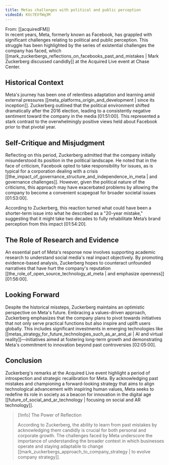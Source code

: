 ```yaml
---
title: Metas challenges with political and public perception
videoId: KVc7EVfWq3M
---
```


From: [[acquiredFM]] <br/> 
In recent years, Meta, formerly known as Facebook, has grappled with significant challenges relating to political and public perception. This struggle has been highlighted by the series of existential challenges the company has faced, which [[mark_zuckerbergs_reflections_on_facebooks_past_and_mistakes | Mark Zuckerberg discussed candidly]] at the Acquired Live event at Chase Center.

## Historical Context

Meta's journey has been one of relentless adaptation and learning amid external pressures [[meta_platforms_origin_and_development | since its inception]]. Zuckerberg outlined that the political environment shifted dramatically after the 2016 election, leading to a consistently negative sentiment toward the company in the media <a class="yt-timestamp" data-t="01:51:00">[01:51:00]</a>. This represented a stark contrast to the overwhelmingly positive views held about Facebook prior to that pivotal year.

## Self-Critique and Misjudgment

Reflecting on this period, Zuckerberg admitted that the company initially misunderstood its position in the political landscape. He noted that in the face of criticism, Facebook opted to take responsibility for issues, as is typical for a corporation dealing with a crisis [[the_impact_of_governance_structure_and_independence_in_meta | and governance challenges]]. However, given the political nature of the criticisms, this approach may have exacerbated problems by allowing the company to become a convenient scapegoat for broader societal issues <a class="yt-timestamp" data-t="01:53:00">[01:53:00]</a>.

According to Zuckerberg, this reaction turned what could have been a shorter-term issue into what he described as a "20-year mistake," suggesting that it might take two decades to fully rehabilitate Meta’s brand perception from this impact <a class="yt-timestamp" data-t="01:54:20">[01:54:20]</a>.

## The Role of Research and Evidence

An essential part of Meta's response now involves supporting academic research to understand social media's real impact objectively. By promoting evidence-based analysis, Zuckerberg hopes to counteract unfounded narratives that have hurt the company's reputation [[the_role_of_open_source_technology_at_meta | and emphasize openness]] <a class="yt-timestamp" data-t="01:56:00">[01:56:00]</a>.

## Looking Forward

Despite the historical missteps, Zuckerberg maintains an optimistic perspective on Meta's future. Embracing a values-driven approach, Zuckerberg emphasizes that the company plans to pivot towards initiatives that not only serve practical functions but also inspire and uplift users globally. This includes significant investments in emerging technologies like [[metas_strategy_for_future_technologies_such_as_ar_and_ai | AI and virtual reality]]—initiatives aimed at fostering long-term growth and demonstrating Meta's commitment to innovation beyond past controversies <a class="yt-timestamp" data-t="02:05:00">[02:05:00]</a>.

## Conclusion

Zuckerberg's remarks at the Acquired Live event highlight a period of introspection and strategic recalibration for Meta. By acknowledging past mistakes and championing a forward-looking strategy that aims to align technological advancement with inspiring human values, Meta seeks to redefine its role in society as a beacon for innovation in the digital age [[future_of_social_and_ar_technology | focusing on social and AR technology]].

> [!info] The Power of Reflection
>
> According to Zuckerberg, the ability to learn from past mistakes by acknowledging them candidly is crucial for both personal and corporate growth. The challenges faced by Meta underscore the importance of understanding the broader context in which businesses operate and staying adaptable to change [[mark_zuckerbergs_approach_to_company_strategy | to evolve company strategy]].